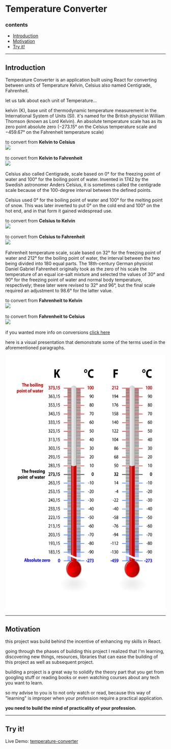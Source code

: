 # Temperature Converter

### contents

-   [Introduction](#introduction)
-   [Motivation](#motivation)
-   [Try it!](#try-it)

---

## Introduction

Temperature Converter is an application built using React for converting between units of Temperature Kelvin, Celsius also named Centigrade, Fahrenheit.

let us talk about each unit of Temperature...

kelvin (K), base unit of thermodynamic temperature measurement in the International System of Units (SI). it's named for the British physicist William Thomson (known as Lord Kelvin). An absolute temperature scale has as its zero point absolute zero (−273.15° on the Celsius temperature scale and −459.67° on the Fahrenheit temperature scale)

to convert from **Kelvin to Celsius**
<br> <img src="http://yuml.me/diagram/scruffy/class/[°C = K - 273.15{bg:blue}]" >

to convert from **Kelvin to Fahrenheit**
<br> <img src="http://yuml.me/diagram/scruffy/class/[°F = (K - 273.15) × 9 / 5 + 32{bg:blue}]" >

Celsius also called Centigrade, scale based on 0° for the freezing point of water and 100° for the boiling point of water. Invented in 1742 by the Swedish astronomer Anders Celsius, it is sometimes called the centigrade scale because of the 100-degree interval between the defined points.

Celsius used 0° for the boiling point of water and 100° for the melting point of snow. This was later inverted to put 0° on the cold end and 100° on the hot end, and in that form it gained widespread use.

to convert from **Celsius to Kelvin**
<br> <img src="http://yuml.me/diagram/scruffy/class/[K = °C + 273.15{bg:blue}]" >

to convert from **Celsius to Fahrenheit**
<br> <img src="http://yuml.me/diagram/scruffy/class/[°F = °C × (9 / 5) + 32{bg:blue}]" >

Fahrenheit temperature scale, scale based on 32° for the freezing point of water and 212° for the boiling point of water, the interval between the two being divided into 180 equal parts. The 18th-century German physicist Daniel Gabriel Fahrenheit originally took as the zero of his scale the temperature of an equal ice-salt mixture and selected the values of 30° and 90° for the freezing point of water and normal body temperature, respectively; these later were revised to 32° and 96°, but the final scale required an adjustment to 98.6° for the latter value.

to convert from **Fahrenheit to Kelvin**
<br> <img src="http://yuml.me/diagram/scruffy/class/[K = (°F - 32) × 5 / 9 + 273.15{bg:blue}]" >

to convert from **Fahrenheit to Celsius**
<br> <img src="http://yuml.me/diagram/scruffy/class/[°C = (°F - 32) × 5 / 9 {bg:blue}]" >

if you wanted more info on conversions [click here](https://byjus.com/temperature-conversion-formula/)

here is a visual presentation that demonstrate some of the terms used in the aforementioned paragraphs.

<img src="/src/assets/images/scales(k%2Cf%2Cc).jpeg" alt="unit of temperatures" width="550" height="800">

---

## Motivation

this project was build behind the incentive of enhancing my skills in React.

going through the phases of building this project I realized that I'm learning, discovering new things, resources, libraries that can ease the building of this project as well as subsequent project.

building a project is a great way to solidify the theory part that you get from googling stuff or reading books or even watching courses about any tech you want to learn.

so my advise to you is to not only watch or read, because this way of "learning" is improper when your profession require a practical application.

**you need to build the mind of practicality of your profession.**

---

## Try it!

Live Demo: [temperature-converter](https://temperature-converter-tc.vercel.app)
